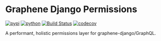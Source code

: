 # Graphene Django Permissions

[![pypi](https://img.shields.io/pypi/v/graphene-django-permissions.svg)](https://pypi.org/project/graphene-django-permissions/)
[![python](https://img.shields.io/pypi/pyversions/graphene-django-permissions.svg)](https://pypi.org/project/graphene-django-permissions/)
[![Build Status](https://github.com/sjdemartini/graphene-django-permissions/actions/workflows/dev.yml/badge.svg)](https://github.com/sjdemartini/graphene-django-permissions/actions/workflows/dev.yml)
[![codecov](https://codecov.io/gh/sjdemartini/graphene-django-permissions/branch/main/graphs/badge.svg)](https://codecov.io/github/sjdemartini/graphene-django-permissions)

A performant, holistic permissions layer for graphene-django/GraphQL.
